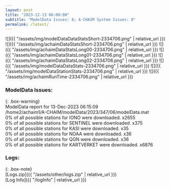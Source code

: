 ```yaml
---
layout: post
title: "2023-12-13 06:00:00"
subtitle: "ModelData Issues: 6; A-CHAIM System Issues: 0"
permalink: /latest/
---
```


![]({{ "/assets/img/modelDataDataStatsShort-2334706.png" | relative_url }})
![]({{ "/assets/img/achaimDataStatsShort-2334706.png" | relative_url }})
![]({{ "/assets/img/achaimDataStatsLong00-2334706.png" | relative_url }})
![]({{ "/assets/img/achaimDataStatsLong01-2334706.png" | relative_url }})
![]({{ "/assets/img/achaimDataStatsLong02-2334706.png" | relative_url }})
![]({{ "/assets/img/modelDataDataStats-2334706.png" | relative_url }})
![]({{ "/assets/img/modelDataStationStats-2334706.png" | relative_url }})
![]({{ "/assets/img/achaimRunTime-2334706.png" | relative_url }})


### ModelData Issues:  
  
{: .box-warning}  
 ModelData report for 13-Dec-2023 06:15:09   
 /home2/achaim1/A-CHAIM/modelData/2023/347/06/modelData.mat   
 0% of all possible stations for IONO were downloaded. x2655   
 0% of all possible stations for SENTINEL were downloaded. x375   
 0% of all possible stations for KASI were downloaded. x35   
 0% of all possible stations for NOAA were downloaded. x36   
 0% of all possible stations for QGN were downloaded. x36   
 0% of all possible stations for KARTVERKET were downloaded. x6876   
  


### Logs:  
  
{: .box-note}  
[Logs.zip]({{ "/assets/other/logs.zip" | relative_url }})  
[Log Info]({{ "/logInfo" | relative_url }})  
